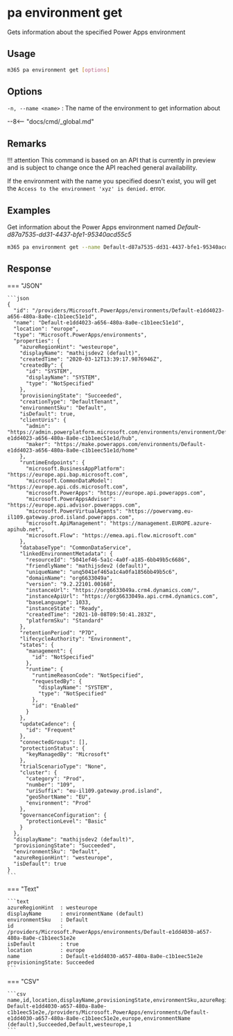# pa environment get

Gets information about the specified Power Apps environment

## Usage

```sh
m365 pa environment get [options]
```

## Options

`-n, --name <name>`
: The name of the environment to get information about

--8<-- "docs/cmd/_global.md"

## Remarks

!!! attention
    This command is based on an API that is currently in preview and is subject to change once the API reached general availability.

If the environment with the name you specified doesn't exist, you will get the `Access to the environment 'xyz' is denied.` error.

## Examples

Get information about the Power Apps environment named _Default-d87a7535-dd31-4437-bfe1-95340acd55c5_

```sh
m365 pa environment get --name Default-d87a7535-dd31-4437-bfe1-95340acd55c5
```

## Response

=== "JSON"

    ```json
    {
      "id": "/providers/Microsoft.PowerApps/environments/Default-e1dd4023-a656-480a-8a0e-c1b1eec51e1d",
      "name": "Default-e1dd4023-a656-480a-8a0e-c1b1eec51e1d",
      "location": "europe",
      "type": "Microsoft.PowerApps/environments",
      "properties": {
        "azureRegionHint": "westeurope",
        "displayName": "mathijsdev2 (default)",
        "createdTime": "2020-03-12T13:39:17.9876946Z",
        "createdBy": {
          "id": "SYSTEM",
          "displayName": "SYSTEM",
          "type": "NotSpecified"
        },
        "provisioningState": "Succeeded",
        "creationType": "DefaultTenant",
        "environmentSku": "Default",
        "isDefault": true,
        "clientUris": {
          "admin": "https://admin.powerplatform.microsoft.com/environments/environment/Default-e1dd4023-a656-480a-8a0e-c1b1eec51e1d/hub",
          "maker": "https://make.powerapps.com/environments/Default-e1dd4023-a656-480a-8a0e-c1b1eec51e1d/home"
        },
        "runtimeEndpoints": {
          "microsoft.BusinessAppPlatform": "https://europe.api.bap.microsoft.com",
          "microsoft.CommonDataModel": "https://europe.api.cds.microsoft.com",
          "microsoft.PowerApps": "https://europe.api.powerapps.com",
          "microsoft.PowerAppsAdvisor": "https://europe.api.advisor.powerapps.com",
          "microsoft.PowerVirtualAgents": "https://powervamg.eu-il109.gateway.prod.island.powerapps.com",
          "microsoft.ApiManagement": "https://management.EUROPE.azure-apihub.net",
          "microsoft.Flow": "https://emea.api.flow.microsoft.com"
        },
        "databaseType": "CommonDataService",
        "linkedEnvironmentMetadata": {
          "resourceId": "5041ef46-5a1c-4a0f-a185-6bb49b5c6686",
          "friendlyName": "mathijsdev2 (default)",
          "uniqueName": "unq5041ef465a1c4a0fa1856bb49b5c6",
          "domainName": "org6633049a",
          "version": "9.2.22101.00168",
          "instanceUrl": "https://org6633049a.crm4.dynamics.com/",
          "instanceApiUrl": "https://org6633049a.api.crm4.dynamics.com",
          "baseLanguage": 1033,
          "instanceState": "Ready",
          "createdTime": "2021-10-08T09:50:41.283Z",
          "platformSku": "Standard"
        },
        "retentionPeriod": "P7D",
        "lifecycleAuthority": "Environment",
        "states": {
          "management": {
            "id": "NotSpecified"
          },
          "runtime": {
            "runtimeReasonCode": "NotSpecified",
            "requestedBy": {
              "displayName": "SYSTEM",
              "type": "NotSpecified"
            },
            "id": "Enabled"
          }
        },
        "updateCadence": {
          "id": "Frequent"
        },
        "connectedGroups": [],
        "protectionStatus": {
          "keyManagedBy": "Microsoft"
        },
        "trialScenarioType": "None",
        "cluster": {
          "category": "Prod",
          "number": "109",
          "uriSuffix": "eu-il109.gateway.prod.island",
          "geoShortName": "EU",
          "environment": "Prod"
        },
        "governanceConfiguration": {
          "protectionLevel": "Basic"
        }
      },
      "displayName": "mathijsdev2 (default)",
      "provisioningState": "Succeeded",
      "environmentSku": "Default",
      "azureRegionHint": "westeurope",
      "isDefault": true
    }
    ```

=== "Text"

    ```text
    azureRegionHint  : westeurope
    displayName      : environmentName (default)
    environmentSku   : Default
    id               : /providers/Microsoft.PowerApps/environments/Default-e1dd4030-a657-480a-8a0e-c1b1eec51e2e
    isDefault        : true
    location         : europe
    name             : Default-e1dd4030-a657-480a-8a0e-c1b1eec51e2e
    provisioningState: Succeeded
    ```

=== "CSV"

    ```csv
    name,id,location,displayName,provisioningState,environmentSku,azureRegionHint,isDefault
    Default-e1dd4030-a657-480a-8a0e-c1b1eec51e2e,/providers/Microsoft.PowerApps/environments/Default-e1dd4030-a657-480a-8a0e-c1b1eec51e2e,europe,environmentName (default),Succeeded,Default,westeurope,1
    ```

